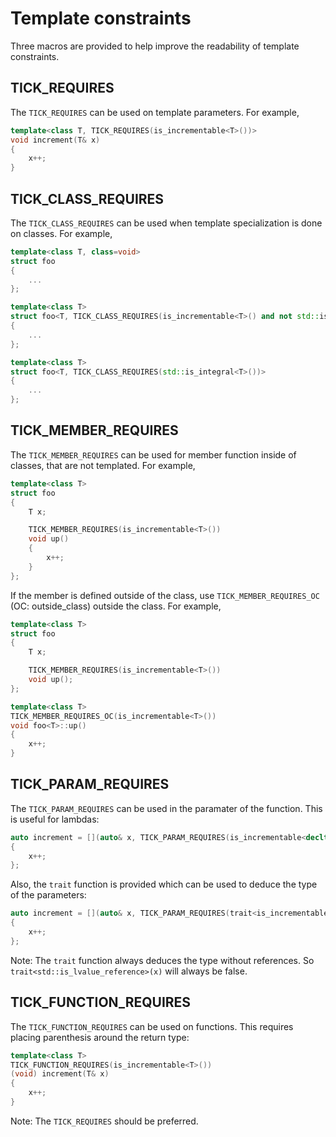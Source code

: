 Template constraints
====================

Three macros are provided to help improve the readability of template constraints.

TICK_REQUIRES
-------------

The `TICK_REQUIRES` can be used on template parameters. For example,
```cpp
template<class T, TICK_REQUIRES(is_incrementable<T>())>
void increment(T& x)
{
    x++;
}
```

TICK_CLASS_REQUIRES
-------------------

The `TICK_CLASS_REQUIRES` can be used when template specialization is done on classes. For example,
```cpp
template<class T, class=void>
struct foo
{
    ...
};

template<class T>
struct foo<T, TICK_CLASS_REQUIRES(is_incrementable<T>() and not std::is_integral<T>())>
{
    ...
};

template<class T>
struct foo<T, TICK_CLASS_REQUIRES(std::is_integral<T>())>
{
    ...
};
```

TICK_MEMBER_REQUIRES
--------------------

The `TICK_MEMBER_REQUIRES` can be used for member function inside of classes, that are not templated. For example,
```cpp
template<class T>
struct foo
{
    T x;

    TICK_MEMBER_REQUIRES(is_incrementable<T>())
    void up()
    {
        x++;
    }
};
```

If the member is defined outside of the class, use `TICK_MEMBER_REQUIRES_OC` (OC: outside_class) outside the class. For example,
```cpp
template<class T>
struct foo
{
    T x;

    TICK_MEMBER_REQUIRES(is_incrementable<T>())
    void up();
};

template<class T>
TICK_MEMBER_REQUIRES_OC(is_incrementable<T>())
void foo<T>::up()
{
    x++;
}
```

TICK_PARAM_REQUIRES
--------------------

The `TICK_PARAM_REQUIRES` can be used in the paramater of the function. This is useful for lambdas:
```cpp
auto increment = [](auto& x, TICK_PARAM_REQUIRES(is_incrementable<decltype(x)>()))
{
    x++;
};
```
Also, the `trait` function is provided which can be used to deduce the type of the parameters:
```cpp
auto increment = [](auto& x, TICK_PARAM_REQUIRES(trait<is_incrementable>(x)))
{
    x++;
};
```
Note: The `trait` function always deduces the type without references. So `trait<std::is_lvalue_reference>(x)` will always be false.

TICK_FUNCTION_REQUIRES
----------------------

The `TICK_FUNCTION_REQUIRES` can be used on functions. This requires placing parenthesis around the return type:
```cpp
template<class T>
TICK_FUNCTION_REQUIRES(is_incrementable<T>())
(void) increment(T& x)
{
    x++;
}
```
Note: The `TICK_REQUIRES` should be preferred. 

